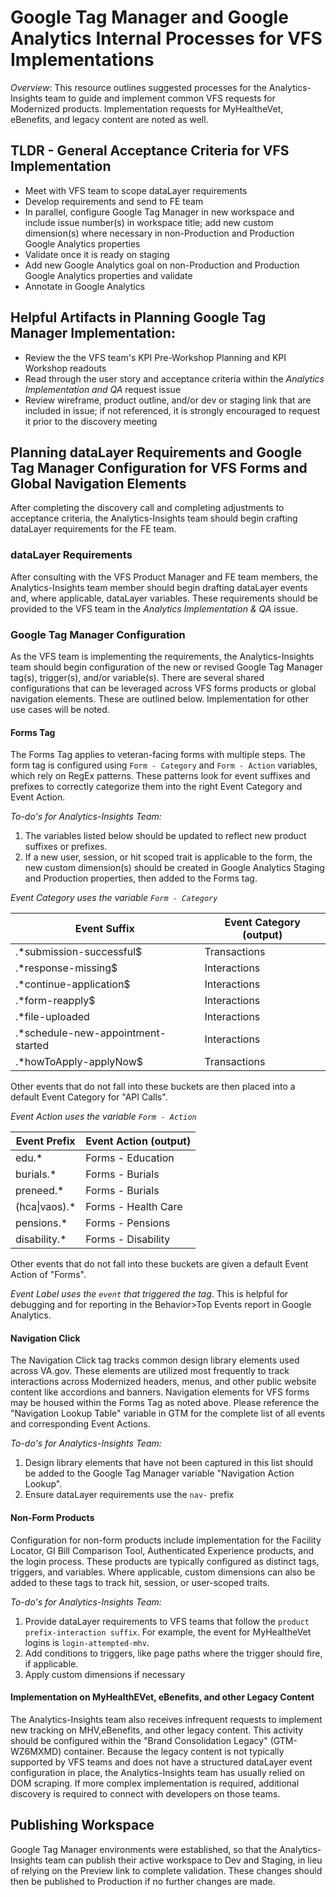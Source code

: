# Google Tag Manager and Google Analytics Internal Processes for VFS Implementations

*Overview*: This resource outlines suggested processes for the Analytics-Insights team to guide and implement common VFS requests for Modernized products. Implementation requests for MyHealtheVet, eBenefits, and legacy content are noted as well. 

## TLDR - General Acceptance Criteria for VFS Implementation
- Meet with VFS team to scope dataLayer requirements
- Develop requirements and send to FE team
- In parallel, configure Google Tag Manager in new workspace and include issue number(s) in workspace title; add new custom dimension(s) where necessary in non-Production and Production Google Analytics properties
- Validate once it is ready on staging 
- Add new Google Analytics goal on non-Production and Production Google Analytics properties and validate
- Annotate in Google Analytics

## Helpful Artifacts in Planning Google Tag Manager Implementation:
- Review the the VFS team's KPI Pre-Workshop Planning and KPI Workshop readouts
- Read through the user story and acceptance criteria within the _Analytics Implementation and QA_ request issue
- Review wireframe, product outline, and/or dev or staging link that are included in issue; if not referenced, it is strongly encouraged to request it prior to the discovery meeting

## Planning dataLayer Requirements and Google Tag Manager Configuration for VFS Forms and Global Navigation Elements
After completing the discovery call and completing adjustments to acceptance criteria, the Analytics-Insights team should begin crafting dataLayer requirements for the FE team.

### dataLayer Requirements
After consulting with the VFS Product Manager and FE team members, the Analytics-Insights team member should begin drafting dataLayer events and, where applicable, dataLayer variables. These requirements should be provided to the VFS team in the _Analytics Implementation & QA_ issue. 

### Google Tag Manager Configuration 
As the VFS team is implementing the requirements, the Analytics-Insights team should begin configuration of the new or revised Google Tag Manager tag(s), trigger(s), and/or variable(s). There are several shared configurations that can be leveraged across VFS forms products or global navigation elements. These are outlined below. Implementation for other use cases will be noted. 

#### Forms Tag
The Forms Tag applies to veteran-facing forms with multiple steps. The form tag is configured using `Form - Category` and `Form - Action` variables, which rely on RegEx patterns. These patterns look for event suffixes and prefixes to correctly categorize them into the right Event Category and Event Action. 

*To-do's for Analytics-Insights Team:*
1. The variables listed below should be updated to reflect new product suffixes or prefixes.
2. If a new user, session, or hit scoped trait is applicable to the form, the new custom dimension(s) should be created in Google Analytics Staging and Production properties, then added to the Forms tag. 

*Event Category uses the variable `Form - Category`*

| Event Suffix | Event Category (output)|
|--|--|
| .*submission-successful$ | Transactions |
| .*response-missing$ | Interactions |
| .*continue-application$ | Interactions |
| .*form-reapply$ | Interactions |
| .*file-uploaded | Interactions |
| .*schedule-new-appointment-started | Interactions |
| .*howToApply-applyNow$ | Transactions | 

Other events that do not fall into these buckets are then placed into a default Event Category for "API Calls". 

*Event Action uses the variable `Form - Action`*

| Event Prefix | Event Action (output)|
|--|--|
| edu.* | Forms - Education |
| burials.* | Forms - Burials | 
| preneed.* | Forms - Burials | 
| (hca\|vaos).* | Forms - Health Care |
| pensions.* | Forms - Pensions | 
| disability.* | Forms - Disability |

Other events that do not fall into these buckets are given a default Event Action of "Forms".

*Event Label uses the `event` that triggered the tag*. This is helpful for debugging and for reporting in the Behavior>Top Events report in Google Analytics.

#### Navigation Click 
The Navigation Click tag tracks common design library elements used across VA.gov. These elements are utilized most frequently to track interactions across Modernized headers, menus, and other public website content like accordions and banners. Navigation elements for VFS forms may be housed within the Forms Tag as noted above. Please reference the "Navigation Lookup Table" variable in GTM for the complete list of all events and corresponding Event Actions. 

*To-do's for Analytics-Insights Team:*
1. Design library elements that have not been captured in this list should be added to the Google Tag Manager variable "Navigation Action Lookup". 
2. Ensure dataLayer requirements use the `nav-` prefix

#### Non-Form Products
Configuration for non-form products include implementation for the Facility Locator, GI Bill Comparison Tool, Authenticated Experience products, and the login process. These products are typically configured as distinct tags, triggers, and variables. Where applicable, custom dimensions can also be added to these tags to track hit, session, or user-scoped traits. 

*To-do's for Analytics-Insights Team:*
1. Provide dataLayer requirements to VFS teams that follow the `product prefix-interaction suffix`. For example, the event for MyHealtheVet logins is `login-attempted-mhv`.  
2. Add conditions to triggers, like page paths where the trigger should fire, if applicable.
3. Apply custom dimensions if necessary

#### Implementation on MyHealthEVet, eBenefits, and other Legacy Content
The Analytics-Insights team also receives infrequent requests to implement new tracking on MHV,eBenefits, and other legacy content. This activity should be configured within the "Brand Consolidation Legacy" (GTM-WZ6MXMD) container. Because the legacy content is not typically supported by VFS teams and does not have a structured dataLayer event configuration in place, the Analytics-Insights team has usually relied on DOM scraping. If more complex implementation is required, additional discovery is required to connect with developers on those teams. 

## Publishing Workspace
Google Tag Manager environments were established, so that the Analytics-Insights team can publish their active workspace to Dev and Staging, in lieu of relying on the Preview link to complete validation. These changes should then be published to Production if no further changes are made.

